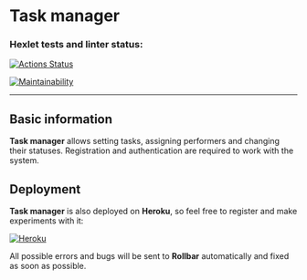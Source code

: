 # Task manager

### Hexlet tests and linter status:
[![Actions Status](https://github.com/kukhmax/python-project-lvl4/workflows/hexlet-check/badge.svg)](https://github.com/kukhmax/python-project-lvl4/actions)

[![Maintainability](https://api.codeclimate.com/v1/badges/75c082b6fa48b0a09ffa/maintainability)](https://codeclimate.com/github/kukhmax/python-project-lvl4/maintainability)


---

## Basic information

**Task manager** allows setting tasks, assigning performers and changing their statuses. Registration and authentication are required to work with the system.

## Deployment

**Task manager** is also deployed on **Heroku**, so feel free to register and make experiments with it:

[![Heroku](https://pyheroku-badge.herokuapp.com/?app=task-manager-hexlet-lvl4&style=flat)](https://task-manager-hexlet-lvl4.herokuapp.com)

All possible errors and bugs will be sent to **Rollbar** automatically and fixed as soon as possible.
